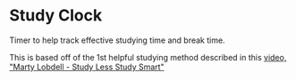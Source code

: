 # Study Clock

Timer to help track effective studying time and break time.

This is based off of the 1st helpful studying method described in this [video, "Marty Lobdell - Study Less Study Smart"]( https://www.youtube.com/watch?v=IlU-zDU6aQ0] )